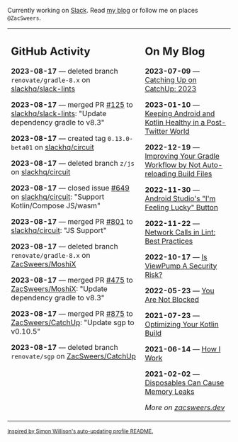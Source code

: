 Currently working on [Slack](https://slack.com/). Read [my blog](https://zacsweers.dev/) or follow me on places `@ZacSweers`.

<table><tr><td valign="top" width="60%">

## GitHub Activity
<!-- githubActivity starts -->
**2023-08-17** — deleted branch `renovate/gradle-8.x` on [slackhq/slack-lints](https://github.com/slackhq/slack-lints)

**2023-08-17** — merged PR [#125](https://github.com/slackhq/slack-lints/pull/125) to [slackhq/slack-lints](https://github.com/slackhq/slack-lints): "Update dependency gradle to v8.3"

**2023-08-17** — created tag `0.13.0-beta01` on [slackhq/circuit](https://github.com/slackhq/circuit)

**2023-08-17** — deleted branch `z/js` on [slackhq/circuit](https://github.com/slackhq/circuit)

**2023-08-17** — closed issue [#649](https://github.com/slackhq/circuit/issues/649) on [slackhq/circuit](https://github.com/slackhq/circuit): "Support Kotlin/Compose JS/wasm"

**2023-08-17** — merged PR [#801](https://github.com/slackhq/circuit/pull/801) to [slackhq/circuit](https://github.com/slackhq/circuit): "JS Support"

**2023-08-17** — deleted branch `renovate/gradle-8.x` on [ZacSweers/MoshiX](https://github.com/ZacSweers/MoshiX)

**2023-08-17** — merged PR [#475](https://github.com/ZacSweers/MoshiX/pull/475) to [ZacSweers/MoshiX](https://github.com/ZacSweers/MoshiX): "Update dependency gradle to v8.3"

**2023-08-17** — merged PR [#875](https://github.com/ZacSweers/CatchUp/pull/875) to [ZacSweers/CatchUp](https://github.com/ZacSweers/CatchUp): "Update sgp to v0.10.5"

**2023-08-17** — deleted branch `renovate/sgp` on [ZacSweers/CatchUp](https://github.com/ZacSweers/CatchUp)
<!-- githubActivity ends -->
</td><td valign="top" width="40%">

## On My Blog
<!-- blog starts -->
**2023-07-09** — [Catching Up on CatchUp: 2023](https://www.zacsweers.dev/catching-up-on-catchup-2023/)

**2023-01-10** — [Keeping Android and Kotlin Healthy in a Post-Twitter World](https://www.zacsweers.dev/keeping-android-healthy/)

**2022-12-19** — [Improving Your Gradle Workflow by Not Auto-reloading Build Files](https://www.zacsweers.dev/improving-your-workflow-by-not-auto-reloading-build-files/)

**2022-11-30** — [Android Studio's "I'm Feeling Lucky" Button](https://www.zacsweers.dev/android-studios-im-feeling-lucky-button/)

**2022-11-22** — [Network Calls in Lint: Best Practices](https://www.zacsweers.dev/network-calls-in-lint-best-practices/)

**2022-10-17** — [Is ViewPump A Security Risk?](https://www.zacsweers.dev/is-viewpump-a-security-risk/)

**2022-05-23** — [You Are Not Blocked](https://www.zacsweers.dev/you-are-not-blocked/)

**2021-07-23** — [Optimizing Your Kotlin Build](https://www.zacsweers.dev/optimizing-your-kotlin-build/)

**2021-06-14** — [How I Work](https://www.zacsweers.dev/how-i-work/)

**2021-02-02** — [Disposables Can Cause Memory Leaks](https://www.zacsweers.dev/disposables-can-cause-memory-leaks/)
<!-- blog ends -->
_More on [zacsweers.dev](https://zacsweers.dev/)_
</td></tr></table>

<sub><a href="https://simonwillison.net/2020/Jul/10/self-updating-profile-readme/">Inspired by Simon Willison's auto-updating profile README.</a></sub>